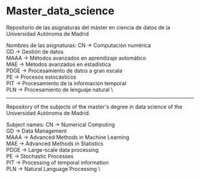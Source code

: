# Master_data_science
Repositorio de las asignaturas del máster en ciencia de datos de la Universidad Autónoma de Madrid 

Nombres de las asignaturas:
CN -> Computación numérica \
GD -> Gestión de datos \
MAAA -> Métodos avanzados en aprendizaje automático \
MAE -> Métodos avanzados en estadística \
PDGE -> Procesamiento de datos a gran escala \
PE -> Procesos estocásticos \
PIT -> Procesamiento de la información temporal \
PLN -> Procesamiento de lenguaje natural \

---

Repository of the subjects of the master's degree in data science of the Universidad Autónoma de Madrid. 

Subject names:
CN -> Numerical Computing \
GD -> Data Management \
MAAA -> Advanced Methods in Machine Learning \
MAE -> Advanced Methods in Statistics \
PDGE -> Large-scale data processing \
PE -> Stochastic Processes \
PIT -> Processing of temporal information \
PLN -> Natural Language Processing \
